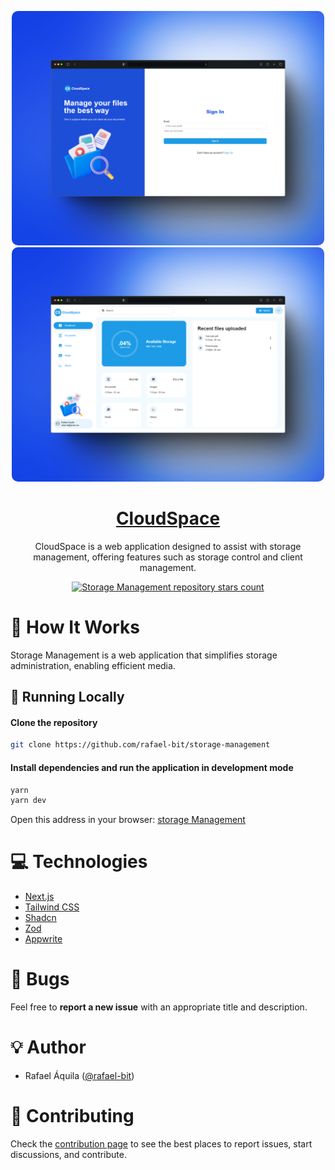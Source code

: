 <p align="center">
   <img src="git/Login.png" style="border-radius: 10px;" width="500"/>
   <img src="git/Dashboard.png" style="border-radius: 10px;" width="500"/>
</p>

<h1 align="center">
    <a href="#">CloudSpace</a>
</h1>

<p align="center">
    CloudSpace is a web application designed to assist with storage management, offering features such as storage control and client management.
</p>
<p align="center">
  <a href="https://github.com/rafael-bit/storage-management">
  	<img src="https://img.shields.io/github/stars/rafael-bit/storage-management?label=rafael-bit%2Fstorage-management" alt="Storage Management repository stars count" />
  </a>
</p>

# 🚀 How It Works

Storage Management is a web application that simplifies storage administration, enabling efficient media.

## 👷 Running Locally

#### Clone the repository

```bash
git clone https://github.com/rafael-bit/storage-management
```

#### Install dependencies and run the application in development mode

```bash
yarn
yarn dev
```

Open this address in your browser: [storage Management](http://localhost:3000/)

# 💻 Technologies

- [Next.js](https://nextjs.org/)
- [Tailwind CSS](https://tailwindcss.com/)
- [Shadcn](https://ui.shadcn.com/)
- [Zod](https://zod.dev/)
- [Appwrite](https://appwrite.io/)

# 🚩 Bugs

Feel free to **report a new issue** with an appropriate title and description.

# 💡 Author

- Rafael Áquila ([@rafael-bit](https://github.com/rafael-bit))

# 🔧 Contributing

Check the [contribution page](https://github.com/rafael-bit/storage-management/) to see the best places to report issues, start discussions, and contribute.
